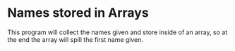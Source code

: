 # Names stored in Arrays

This program will collect the names given and store inside
of an array, so at the end the array will spill the
first name given.

